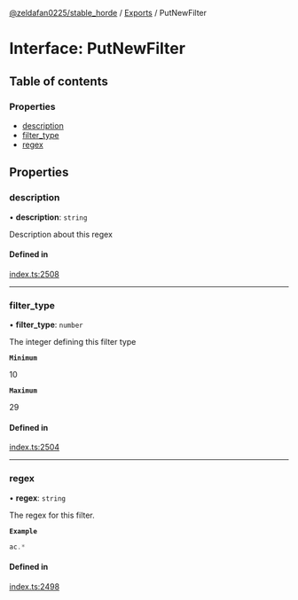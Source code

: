 [@zeldafan0225/stable_horde](../README.md) / [Exports](../modules.md) / PutNewFilter

# Interface: PutNewFilter

## Table of contents

### Properties

- [description](PutNewFilter.md#description)
- [filter\_type](PutNewFilter.md#filter_type)
- [regex](PutNewFilter.md#regex)

## Properties

### description

• **description**: `string`

Description about this regex

#### Defined in

[index.ts:2508](https://github.com/ZeldaFan0225/stable_horde/blob/3b7418e/index.ts#L2508)

___

### filter\_type

• **filter\_type**: `number`

The integer defining this filter type

**`Minimum`**

10

**`Maximum`**

29

#### Defined in

[index.ts:2504](https://github.com/ZeldaFan0225/stable_horde/blob/3b7418e/index.ts#L2504)

___

### regex

• **regex**: `string`

The regex for this filter.

**`Example`**

```ts
ac.*
```

#### Defined in

[index.ts:2498](https://github.com/ZeldaFan0225/stable_horde/blob/3b7418e/index.ts#L2498)
